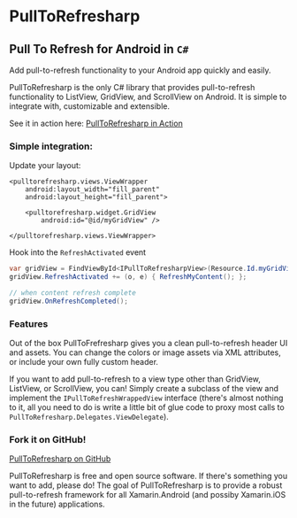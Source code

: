 # PullToRefresharp

## Pull To Refresh for Android in `C#`

Add pull-to-refresh functionality to your Android app quickly and easily.

PullToRefresharp is the only C# library that provides pull-to-refresh functionality to ListView, GridView, and ScrollView on Android. It is simple to integrate with, customizable and extensible.

See it in action here: [PullToRefresharp in Action](http://vimeo.com/68728191)

### Simple integration:

Update your layout:

```
<pulltorefresharp.views.ViewWrapper
    android:layout_width="fill_parent"
    android:layout_height="fill_parent">

    <pulltorefresharp.widget.GridView
        android:id="@id/myGridView" />

</pulltorefresharp.views.ViewWrapper>
```

Hook into the `RefreshActivated` event

```csharp
var gridView = FindViewById<IPullToRefresharpView>(Resource.Id.myGridView);
gridView.RefreshActivated += (o, e) { RefreshMyContent(); };

// when content refresh complete
gridView.OnRefreshCompleted();

```

### Features

Out of the box PullToFrefresharp gives you a clean pull-to-refresh header UI and assets. You can change the colors or image assets via XML attributes, or include your own fully custom header.

If you want to add pull-to-refresh to a view type other than GridView, ListView, or ScrollView, you can! Simply create a subclass of the view and implement the `IPullToRefreshWrappedView` interface (there's almost nothing to it, all you need to do is write a little bit of glue code to proxy most calls to `PullToRefresharp.Delegates.ViewDelegate`).

### Fork it on GitHub!

[PullToRefresharp on GitHub](http://github.com/bduncavage/PullToRefresharp)

PullToRefresharp is free and open source software. If there's something you want to add, please do! The goal of PullToRefresharp is to provide a robust pull-to-refresh framework for all Xamarin.Android (and possiby Xamarin.iOS in the future) applications.

